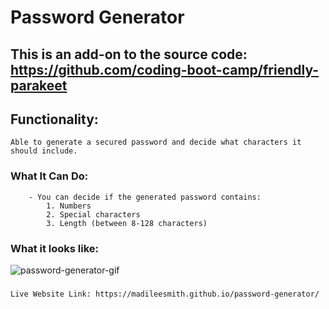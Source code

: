 # Password Generator 

## This is an add-on to the source code: https://github.com/coding-boot-camp/friendly-parakeet

## Functionality: 
    Able to generate a secured password and decide what characters it should include.

### What It Can Do:
        - You can decide if the generated password contains:
            1. Numbers
            2. Special characters
            3. Length (between 8-128 characters)

### What it looks like:

![password-generator-gif](https://user-images.githubusercontent.com/87837059/131266723-5913fbc8-7acc-4be4-8b93-f1581c2a6dd2.gif)


###
    Live Website Link: https://madileesmith.github.io/password-generator/


